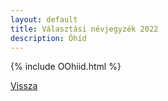 ```yaml
---
layout: default
title: Választási névjegyzék 2022
description: Óhíd
---
```


{% include OOhiid.html %}

[Vissza](./)